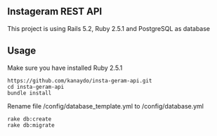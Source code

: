 ## Instageram REST API
This project is using Rails 5.2, Ruby 2.5.1 and PostgreSQL as database

## Usage
Make sure you have installed Ruby 2.5.1
```
https://github.com/kanaydo/insta-geram-api.git
cd insta-geram-api
bundle install
```

Rename file /config/database_template.yml to /config/database.yml
```
rake db:create
rake db:migrate
```

